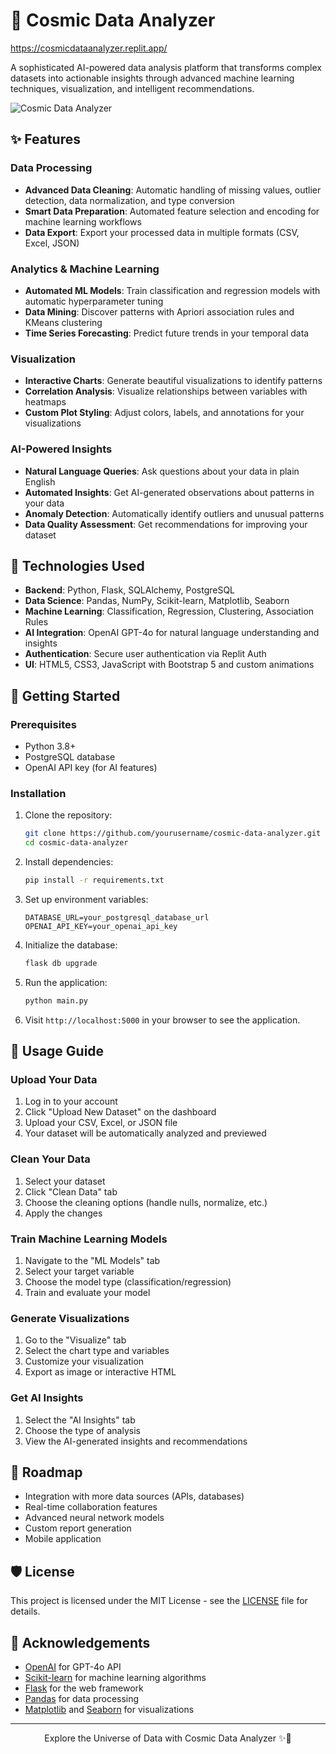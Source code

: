 # 🌌 Cosmic Data Analyzer
https://cosmicdataanalyzer.replit.app/


A sophisticated AI-powered data analysis platform that transforms complex datasets into actionable insights through advanced machine learning techniques, visualization, and intelligent recommendations.

![Cosmic Data Analyzer](https://i.imgur.com/your-project-screenshot.png)

## ✨ Features

### Data Processing
- **Advanced Data Cleaning**: Automatic handling of missing values, outlier detection, data normalization, and type conversion
- **Smart Data Preparation**: Automated feature selection and encoding for machine learning workflows
- **Data Export**: Export your processed data in multiple formats (CSV, Excel, JSON)

### Analytics & Machine Learning
- **Automated ML Models**: Train classification and regression models with automatic hyperparameter tuning
- **Data Mining**: Discover patterns with Apriori association rules and KMeans clustering
- **Time Series Forecasting**: Predict future trends in your temporal data

### Visualization
- **Interactive Charts**: Generate beautiful visualizations to identify patterns
- **Correlation Analysis**: Visualize relationships between variables with heatmaps
- **Custom Plot Styling**: Adjust colors, labels, and annotations for your visualizations

### AI-Powered Insights
- **Natural Language Queries**: Ask questions about your data in plain English
- **Automated Insights**: Get AI-generated observations about patterns in your data
- **Anomaly Detection**: Automatically identify outliers and unusual patterns
- **Data Quality Assessment**: Get recommendations for improving your dataset

## 🚀 Technologies Used

- **Backend**: Python, Flask, SQLAlchemy, PostgreSQL
- **Data Science**: Pandas, NumPy, Scikit-learn, Matplotlib, Seaborn
- **Machine Learning**: Classification, Regression, Clustering, Association Rules
- **AI Integration**: OpenAI GPT-4o for natural language understanding and insights
- **Authentication**: Secure user authentication via Replit Auth
- **UI**: HTML5, CSS3, JavaScript with Bootstrap 5 and custom animations

## 🔮 Getting Started

### Prerequisites
- Python 3.8+
- PostgreSQL database
- OpenAI API key (for AI features)

### Installation

1. Clone the repository:
   ```bash
   git clone https://github.com/yourusername/cosmic-data-analyzer.git
   cd cosmic-data-analyzer
   ```

2. Install dependencies:
   ```bash
   pip install -r requirements.txt
   ```

3. Set up environment variables:
   ```
   DATABASE_URL=your_postgresql_database_url
   OPENAI_API_KEY=your_openai_api_key
   ```

4. Initialize the database:
   ```bash
   flask db upgrade
   ```

5. Run the application:
   ```bash
   python main.py
   ```

6. Visit `http://localhost:5000` in your browser to see the application.

## 💫 Usage Guide

### Upload Your Data
1. Log in to your account
2. Click "Upload New Dataset" on the dashboard
3. Upload your CSV, Excel, or JSON file
4. Your dataset will be automatically analyzed and previewed

### Clean Your Data
1. Select your dataset
2. Click "Clean Data" tab
3. Choose the cleaning options (handle nulls, normalize, etc.)
4. Apply the changes

### Train Machine Learning Models
1. Navigate to the "ML Models" tab
2. Select your target variable
3. Choose the model type (classification/regression)
4. Train and evaluate your model

### Generate Visualizations
1. Go to the "Visualize" tab
2. Select the chart type and variables
3. Customize your visualization
4. Export as image or interactive HTML

### Get AI Insights
1. Select the "AI Insights" tab
2. Choose the type of analysis
3. View the AI-generated insights and recommendations

## 🌠 Roadmap

- Integration with more data sources (APIs, databases)
- Real-time collaboration features
- Advanced neural network models
- Custom report generation
- Mobile application

## 🛡️ License

This project is licensed under the MIT License - see the [LICENSE](LICENSE) file for details.

## 🌟 Acknowledgements

- [OpenAI](https://openai.com/) for GPT-4o API
- [Scikit-learn](https://scikit-learn.org/) for machine learning algorithms
- [Flask](https://flask.palletsprojects.com/) for the web framework
- [Pandas](https://pandas.pydata.org/) for data processing
- [Matplotlib](https://matplotlib.org/) and [Seaborn](https://seaborn.pydata.org/) for visualizations

---

<p align="center">Explore the Universe of Data with Cosmic Data Analyzer ✨🔭</p>
